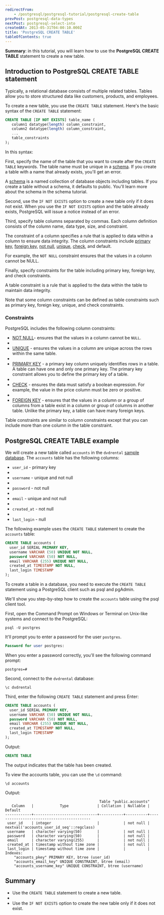 ```yaml
---
redirectFrom:
    - /postgresql/postgresql-tutorial/postgresql-create-table
prevPost: postgresql-data-types
nextPost: postgresql-select-into
createdAt: 2013-05-31T04:00:10.000Z
title: 'PostgreSQL CREATE TABLE'
tableOfContents: true
---
```



**Summary**: in this tutorial, you will learn how to use the **PostgreSQL CREATE TABLE** statement to create a new table.

## Introduction to PostgreSQL CREATE TABLE statement

Typically, a relational database consists of multiple related tables. Tables allow you to store structured data like customers, products, and employees.

To create a new table, you use the `CREATE TABLE` statement. Here's the basic syntax of the `CREATE TABLE` statement:

```sql
CREATE TABLE [IF NOT EXISTS] table_name (
   column1 datatype(length) column_constraint,
   column2 datatype(length) column_constraint,
   ...
   table_constraints
);
```

In this syntax:

First, specify the name of the table that you want to create after the `CREATE TABLE` keywords. The table name must be unique in a [schema](/postgresql/postgresql-administration/postgresql-schema). If you create a table with a name that already exists, you'll get an error.

A [schema](/postgresql/postgresql-administration/postgresql-schema) is a named collection of database objects including tables. If you create a table without a schema, it defaults to public. You'll learn more about the schema in the schema tutorial.

Second, use the `IF NOT EXISTS` option to create a new table only if it does not exist. When you use the `IF NOT EXISTS` option and the table already exists, PostgreSQL will issue a notice instead of an error.

Third, specify table columns separated by commas. Each column definition consists of the column name, data type, size, and constraint.

The constraint of a column specifies a rule that is applied to data within a column to ensure data integrity. The column constraints include [primary key](/postgresql/postgresql-primary-key), [foreign key](/postgresql/postgresql-tutorial/postgresql-foreign-key), [not null](/postgresql/postgresql-tutorial/postgresql-not-null-constraint), [unique](/postgresql/postgresql-tutorial/postgresql-unique-constraint), [check](/postgresql/postgresql-tutorial/postgresql-check-constraint), and default.

For example, the `NOT NULL` constraint ensures that the values in a column cannot be NULL.

Finally, specify constraints for the table including primary key, foreign key, and check constraints.

A table constraint is a rule that is applied to the data within the table to maintain data integrity.

Note that some column constraints can be defined as table constraints such as primary key, foreign key, unique, and check constraints.

### Constraints

PostgreSQL includes the following column constraints:

- [NOT NULL](/postgresql/postgresql-not-null-constraint)- ensures that the values in a column cannot be `NULL`.
-
- [UNIQUE](/postgresql/postgresql-unique-constraint) - ensures the values in a column are unique across the rows within the same table.
-
- [PRIMARY KEY](/postgresql/postgresql-primary-key) - a primary key column uniquely identifies rows in a table. A table can have one and only one primary key. The primary key constraint allows you to define the primary key of a table.
-
- [CHECK](/postgresql/postgresql-check-constraint) - ensures the data must satisfy a boolean expression. For example, the value in the price column must be zero or positive.
-
- [FOREIGN KEY](/postgresql/postgresql-foreign-key) - ensures that the values in a column or a group of columns from a table exist in a column or group of columns in another table. Unlike the primary key, a table can have many foreign keys.

Table constraints are similar to column constraints except that you can include more than one column in the table constraint.

## PostgreSQL CREATE TABLE example

We will create a new table called `accounts` in the `dvdrental` [sample database](/postgresql/postgresql-getting-started/postgresql-sample-database). The `accounts` table has the following columns:

- `user_id` - primary key
-
- `username` - unique and not null
-
- `password` - not null
-
- `email` - unique and not null
-
- `created_at` - not null
-
- `last_login` - null

The following example uses the `CREATE TABLE` statement to create the `accounts` table:

```sql
CREATE TABLE accounts (
  user_id SERIAL PRIMARY KEY,
  username VARCHAR (50) UNIQUE NOT NULL,
  password VARCHAR (50) NOT NULL,
  email VARCHAR (255) UNIQUE NOT NULL,
  created_at TIMESTAMP NOT NULL,
  last_login TIMESTAMP
);
```

To create a table in a database, you need to execute the `CREATE TABLE` statement using a PostgreSQL client such as psql and pgAdmin.

We'll show you step-by-step how to create the `accounts` table using the psql client tool.

First, open the Command Prompt on Windows or Terminal on Unix-like systems and connect to the PostgreSQL:

```
psql -U postgres
```

It'll prompt you to enter a password for the user `postgres`.

```sql
Password for user postgres:
```

When you enter a password correctly, you'll see the following command prompt:

```
postgres=#
```

Second, connect to the `dvdrental` database:

```
\c dvdrental
```

Third, enter the following `CREATE TABLE` statement and press Enter:

```sql
CREATE TABLE accounts (
  user_id SERIAL PRIMARY KEY,
  username VARCHAR (50) UNIQUE NOT NULL,
  password VARCHAR (50) NOT NULL,
  email VARCHAR (255) UNIQUE NOT NULL,
  created_at TIMESTAMP NOT NULL,
  last_login TIMESTAMP
);
```

Output:

```sql
CREATE TABLE
```

The output indicates that the table has been created.

To view the accounts table, you can use the `\d` command:

```
\d accounts
```

Output:

```
                                           Table "public.accounts"
   Column   |            Type             | Collation | Nullable |                  Default
------------+-----------------------------+-----------+----------+-------------------------------------------
 user_id    | integer                     |           | not null | nextval('accounts_user_id_seq'::regclass)
 username   | character varying(50)       |           | not null |
 password   | character varying(50)       |           | not null |
 email      | character varying(255)      |           | not null |
 created_at | timestamp without time zone |           | not null |
 last_login | timestamp without time zone |           |          |
Indexes:
    "accounts_pkey" PRIMARY KEY, btree (user_id)
    "accounts_email_key" UNIQUE CONSTRAINT, btree (email)
    "accounts_username_key" UNIQUE CONSTRAINT, btree (username)
```

## Summary

- Use the `CREATE TABLE` statement to create a new table.
-
- Use the `IF NOT EXISTS` option to create the new table only if it does not exist.
